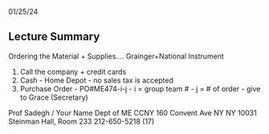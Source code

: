 01/25/24

## Lecture Summary
Ordering the Material + Supplies.... Grainger+National Instrument
1) Call the company + credit cards
2) Cash - Home Depot - no sales tax is accepted
3) Purchase Order - PO#ME474-i-j
		- i = group team #
		- j = # of order
		- give to Grace (Secretary)


Prof Sadegh / Your Name
Dept of ME
CCNY
160 Convent Ave
NY NY 10031
Steinman Hall, Room 233
212-650-5218 (17)
